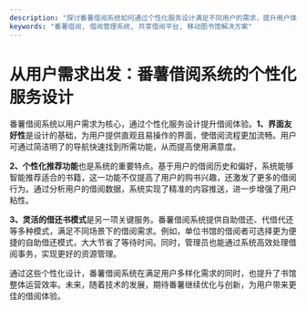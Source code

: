 ```yaml
---
description: "探讨番薯借阅系统如何通过个性化服务设计满足不同用户的需求，提升用户体验和借阅效率。"
keywords: "番薯借阅, 借阅管理系统, 共享借阅平台, 移动图书馆解决方案"
---
```

# 从用户需求出发：番薯借阅系统的个性化服务设计

番薯借阅系统以用户需求为核心，通过个性化服务设计提升借阅体验。**1、界面友好性**是设计的基础，为用户提供直观且易操作的界面，使借阅流程更加流畅。用户可通过简洁明了的导航快速找到所需功能，从而提高使用满意度。

**2、个性化推荐功能**也是系统的重要特点。基于用户的借阅历史和偏好，系统能够智能推荐适合的书籍，这一功能不仅提高了用户的购书兴趣，还激发了更多的借阅行为。通过分析用户的借阅数据，系统实现了精准的内容推送，进一步增强了用户粘性。

**3、灵活的借还书模式**是另一项关键服务。番薯借阅系统提供自助借还、代借代还等多种模式，满足不同场景下的借阅需求。例如，单位书馆的借阅者可选择更为便捷的自助借还模式，大大节省了等待时间。同时，管理员也能通过系统高效处理借阅事务，实现更好的资源管理。

通过这些个性化设计，番薯借阅系统在满足用户多样化需求的同时，也提升了书馆整体运营效率。未来，随着技术的发展，期待番薯继续优化与创新，为用户带来更佳的借阅体验。
